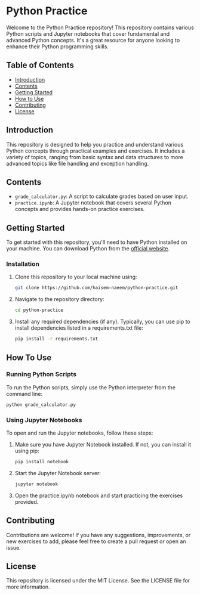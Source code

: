 # Python Practice

Welcome to the Python Practice repository! This repository contains various Python scripts and Jupyter notebooks that cover fundamental and advanced Python concepts. It's a great resource for anyone looking to enhance their Python programming skills.

## Table of Contents

- [Introduction](#introduction)
- [Contents](#contents)
- [Getting Started](#getting-started)
- [How to Use](#how-to-use)
- [Contributing](#contributing)
- [License](#license)

## Introduction

This repository is designed to help you practice and understand various Python concepts through practical examples and exercises. It includes a variety of topics, ranging from basic syntax and data structures to more advanced topics like file handling and exception handling.

## Contents

- `grade_calculator.py`: A script to calculate grades based on user input.
- `practice.ipynb`: A Jupyter notebook that covers several Python concepts and provides hands-on practice exercises.

## Getting Started

To get started with this repository, you'll need to have Python installed on your machine. You can download Python from the [official website](https://www.python.org/).

### Installation

1. Clone this repository to your local machine using:
   ```sh
   git clone https://github.com/haisem-naeem/python-practice.git
2. Navigate to the repository directory:
   ```sh
   cd python-practice
3. Install any required dependencies (if any). Typically, you can use pip to install dependencies listed in a requirements.txt file:
   ```sh
   pip install -r requirements.txt

## How To Use

### Running Python Scripts

To run the Python scripts, simply use the Python interpreter from the command line:
```sh
python grade_calculator.py
```
### Using Jupyter Notebooks
To open and run the Jupyter notebooks, follow these steps:
   1. Make sure you have Jupyter Notebook installed. If not, you can install it using pip:
      ```sh
      pip install notebook
   2. Start the Jupyter Notebook server:
      ```sh
      jupyter notebook
   3. Open the practice.ipynb notebook and start practicing the exercises provided.

## Contributing

Contributions are welcome! If you have any suggestions, improvements, or new exercises to add, please feel free to create a pull request or open an issue.

## License

This repository is licensed under the MIT License. See the LICENSE file for more information.


